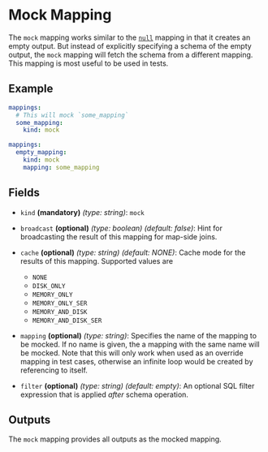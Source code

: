 # Mock Mapping

The `mock` mapping works similar to the [`null`](null.md) mapping in that it creates an empty output. But instead of
explicitly specifying a schema of the empty output, the `mock` mapping will fetch the schema from a different mapping.
This mapping is most useful to be used in tests.

## Example
```yaml
mappings:
  # This will mock `some_mapping`
  some_mapping:
    kind: mock
```

```yaml
mappings:
  empty_mapping:
    kind: mock
    mapping: some_mapping
```

## Fields
* `kind` **(mandatory)** *(type: string)*: `mock`

* `broadcast` **(optional)** *(type: boolean)* *(default: false)*:
  Hint for broadcasting the result of this mapping for map-side joins.

* `cache` **(optional)** *(type: string)* *(default: NONE)*:
  Cache mode for the results of this mapping. Supported values are
    * `NONE`
    * `DISK_ONLY`
    * `MEMORY_ONLY`
    * `MEMORY_ONLY_SER`
    * `MEMORY_AND_DISK`
    * `MEMORY_AND_DISK_SER`

* `mapping` **(optional)** *(type: string)*:
  Specifies the name of the mapping to be mocked. If no name is given, the a mapping with the same name will be 
  mocked. Note that this will only work when used as an override mapping in test cases, otherwise an infinite loop
  would be created by referencing to itself.

* `filter` **(optional)** *(type: string)* *(default: empty)*:
  An optional SQL filter expression that is applied *after* schema operation.


## Outputs
The `mock` mapping provides all outputs as the mocked mapping.
